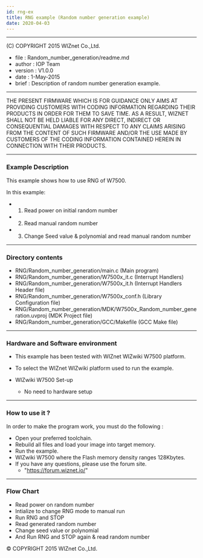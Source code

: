 ```yaml
---
id: rng-ex
title: RNG example (Random number generation example)
date: 2020-04-03
---
```


******************************************************************************
(C) COPYRIGHT 2015 WIZnet Co.,Ltd.

  * file    : Random_number_generation/readme.md
  * author  : IOP Team
  * version : V1.0.0
  * date    : 1-May-2015
  * brief   : Description of random number generation example.
******************************************************************************
THE PRESENT FIRMWARE WHICH IS FOR GUIDANCE ONLY AIMS AT PROVIDING CUSTOMERS WITH CODING INFORMATION REGARDING THEIR PRODUCTS IN ORDER FOR THEM TO SAVE TIME. AS A RESULT, WIZNET SHALL NOT BE HELD LIABLE FOR ANY DIRECT, INDIRECT OR CONSEQUENTIAL DAMAGES WITH RESPECT TO ANY CLAIMS ARISING FROM THE CONTENT OF SUCH FIRMWARE AND/OR THE USE MADE BY CUSTOMERS OF THE CODING INFORMATION CONTAINED HEREIN IN CONNECTION WITH THEIR PRODUCTS.
******************************************************************************

### Example Description

This example shows how to use RNG of W7500.

In this example:
  - 1) Read power on initial random number
  - 2) Read manual random number
  - 3) Change Seed value & polynomial and read manual random number
______________________________________________________________________________

### Directory contents

  - RNG/Random_number_generation/main.c                                (Main program)
  - RNG/Random_number_generation/W7500x_it.c                           (Interrupt Handlers)
  - RNG/Random_number_generation/W7500x_it.h                           (Interrupt Handlers Header file)
  - RNG/Random_number_generation/W7500x_conf.h                         (Library Configuration file)
  - RNG/Random_number_generation/MDK/W7500x_Random_number_generation.uvproj     (MDK Project file)
  - RNG/Random_number_generation/GCC/Makefile                          (GCC Make file)
______________________________________________________________________________

### Hardware and Software environment 

  - This example has been tested with WIZnet WIZwiki W7500 platform.
  - To select the WIZnet WIZwiki platform used to run the example.

  - WIZwiki W7500 Set-up
    - No need to hardware setup
______________________________________________________________________________

### How to use it ? 

In order to make the program work, you must do the following :

 - Open your preferred toolchain.
 - Rebuild all files and load your image into target memory.
 - Run the example.
 - WIZwiki W7500 where the Flash memory density ranges 128Kbytes.
 - If you have any questions, please use the forum site.
   - "https://forum.wiznet.io/"
______________________________________________________________________________
### Flow Chart 

 - Read power on random number
 - Intialize to change RNG mode to manual run
 - Run RNG and STOP
 - Read generated random number
 - Change seed value or polynomial
 - And Run RNG and STOP again & read random number

&copy; COPYRIGHT 2015 WIZnet Co.,Ltd.

